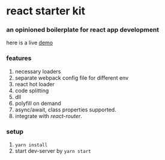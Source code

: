 # react starter kit

### an opinioned boilerplate for react app development

here is a live [demo](https://xenodochial-yalow-6ae809.netlify.com/)

### features

1.  necessary loaders
1.  separate webpack config file for different env
1.  react hot loader
1.  code splitting
1.  dll
1.  polyfill on demand
1.  async/await, class properties supported.
1.  integrate with _react-router_.

### setup

1.  `yarn install`
1.  start dev-server by `yarn start`

